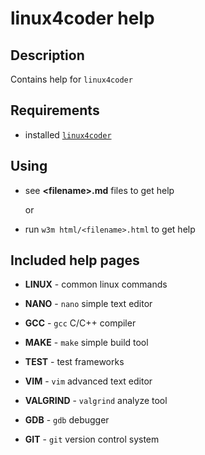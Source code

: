 # linux4coder help

## Description

Contains help for `linux4coder`

## Requirements

* installed [`linux4coder`](https://github.com/gvintux/linux4coder)

## Using

* see **&lt;filename&gt;.md** files to get help

    or

* run `w3m html/<filename>.html` to get help

## Included help pages

* **LINUX** - common linux commands

* **NANO** - `nano` simple text editor

* **GCC** - `gcc` C/C++ compiler

* **MAKE** - `make` simple build tool

* **TEST** - test frameworks

* **VIM** - `vim` advanced text editor

* **VALGRIND** - `valgrind` analyze tool

* **GDB** - `gdb` debugger

* **GIT** - `git` version control system
